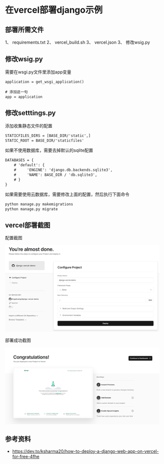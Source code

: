 # 在vercel部署django示例

## 部署所需文件

1、 requirements.txt
2、 vercel_build.sh
3、 vercel.json
3、 修改wsig.py

## 修改wsig.py

需要在wsgi.py文件里添加app变量

```
application = get_wsgi_application()

# 添加这一句
app = application
```

## 修改setttings.py

添加收集静态文件的配置

```
STATICFILES_DIRS = [BASE_DIR/'static',]
STATIC_ROOT = BASE_DIR/'staticfiles'
```

如果不使用数据库，需要去掉默认的sqlite配置

```
DATABASES = {
    # 'default': {
    #     'ENGINE': 'django.db.backends.sqlite3',
    #     'NAME': BASE_DIR / 'db.sqlite3',
    # }
}
```

如果需要使用云数据库，需要修改上面的配置，然后执行下面命令

```
python manage.py makemigrations
python manage.py migrate
```

## vercel部署截图

配置截图

![](screenshot/config.png)

部署成功截图

![](screenshot/success.png)


## 参考资料

- https://dev.to/ksharma20/how-to-deploy-a-django-web-app-on-vercel-for-free-4fhe
